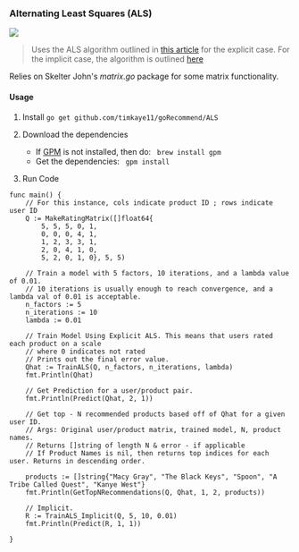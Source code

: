 ### Alternating Least Squares (ALS)

![](http://progressed.io/bar/98)

> Uses the ALS algorithm outlined in [this article](http://wanlab.poly.edu/recsys12/recsys/p83.pdf) for the explicit case. 
For the implicit case, the algorithm is outlined [here](labs.yahoo.com/files/HuKorenVolinsky-ICDM08.pdf)

Relies on Skelter John's *matrix.go* package for some matrix functionality. 

#### Usage

1. Install
```go get github.com/timkaye11/goRecommend/ALS```

2. Download the dependencies
	 - If [GPM](http://www.github.com/pote/gpm) is not installed, then do:
	 ``` brew install gpm```
	 - Get the dependencies:
	 ``` gpm install```

3. Run Code
``` 
func main() {
	// For this instance, cols indicate product ID ; rows indicate user ID
	Q := MakeRatingMatrix([]float64{
		5, 5, 5, 0, 1,
		0, 0, 0, 4, 1,
		1, 2, 3, 3, 1,
		2, 0, 4, 1, 0,
		5, 2, 0, 1, 0}, 5, 5)

	// Train a model with 5 factors, 10 iterations, and a lambda value of 0.01.
	// 10 iterations is usually enough to reach convergence, and a lambda val of 0.01 is acceptable.
	n_factors := 5
	n_iterations := 10
	lambda := 0.01

	// Train Model Using Explicit ALS. This means that users rated each product on a scale
	// where 0 indicates not rated
	// Prints out the final error value.
	Qhat := TrainALS(Q, n_factors, n_iterations, lambda)
	fmt.Println(Qhat)

	// Get Prediction for a user/product pair.
	fmt.Println(Predict(Qhat, 2, 1))

	// Get top - N recommended products based off of Qhat for a given user ID.
	// Args: Original user/product matrix, trained model, N, product names.
	// Returns []string of length N & error - if applicable
	// If Product Names is nil, then returns top indices for each user. Returns in descending order.

	products := []string{"Macy Gray", "The Black Keys", "Spoon", "A Tribe Called Quest", "Kanye West"}
	fmt.Println(GetTopNRecommendations(Q, Qhat, 1, 2, products))

	// Implicit.
	R := TrainALS_Implicit(Q, 5, 10, 0.01)
	fmt.Println(Predict(R, 1, 1))

}

```